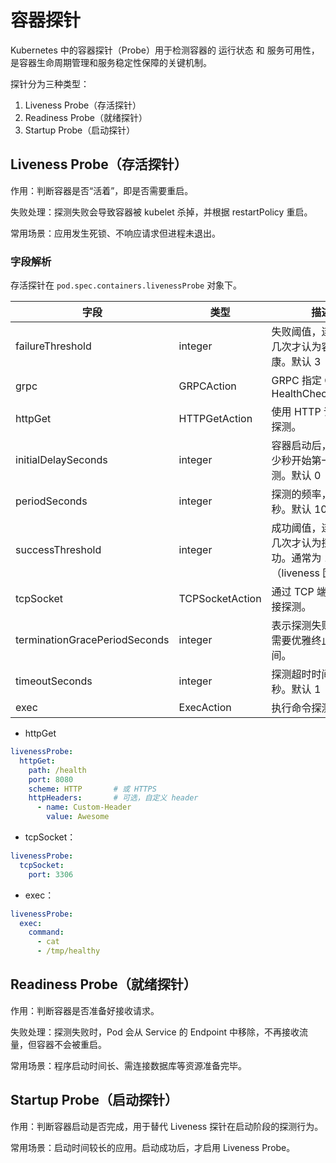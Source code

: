 # 容器探针

Kubernetes 中的容器探针（Probe）用于检测容器的 运行状态 和 服务可用性，是容器生命周期管理和服务稳定性保障的关键机制。

探针分为三种类型：

1. Liveness Probe（存活探针）
2. Readiness Probe（就绪探针）
3. Startup Probe（启动探针）

## Liveness Probe（存活探针）

作用：判断容器是否“活着”，即是否需要重启。

失败处理：探测失败会导致容器被 kubelet 杀掉，并根据 restartPolicy 重启。

常用场景：应用发生死锁、不响应请求但进程未退出。

### 字段解析

存活探针在 `pod.spec.containers.livenessProbe` 对象下。

| 字段           | 类型|描述                                      |
|----------------|-----|------------------------------------------|
|failureThreshold|integer|失败阈值，连续失败几次才认为容器不健康。默认 3|
|grpc            |GRPCAction|GRPC 指定 GRPC HealthCheckRequest|
|httpGet|HTTPGetAction|使用 HTTP 请求方式探测。|
|initialDelaySeconds|integer|容器启动后，等待多少秒开始第一次探测。默认 0|
|periodSeconds|integer|探测的频率，单位秒。默认 10|
|successThreshold|integer|成功阈值，连续成功几次才认为探测成功。通常为 1（liveness 固定为 1）|
|tcpSocket|TCPSocketAction|通过 TCP 端口建立连接探测。|
|terminationGracePeriodSeconds|integer|表示探测失败后 Pod 需要优雅终止的时间。|
|timeoutSeconds|integer|探测超时时间，单位秒。默认 1|
|exec|ExecAction|执行命令探测。|

- httpGet

```yaml
livenessProbe:
  httpGet:
    path: /health
    port: 8080
    scheme: HTTP       # 或 HTTPS
    httpHeaders:       # 可选，自定义 header
      - name: Custom-Header
        value: Awesome
```

- tcpSocket：

```yaml
livenessProbe:
  tcpSocket:
    port: 3306
```

- exec：

```yaml
livenessProbe:
  exec:
    command:
      - cat
      - /tmp/healthy
```

## Readiness Probe（就绪探针）

作用：判断容器是否准备好接收请求。

失败处理：探测失败时，Pod 会从 Service 的 Endpoint 中移除，不再接收流量，但容器不会被重启。

常用场景：程序启动时间长、需连接数据库等资源准备完毕。

## Startup Probe（启动探针）

作用：判断容器启动是否完成，用于替代 Liveness 探针在启动阶段的探测行为。

常用场景：启动时间较长的应用。启动成功后，才启用 Liveness Probe。
